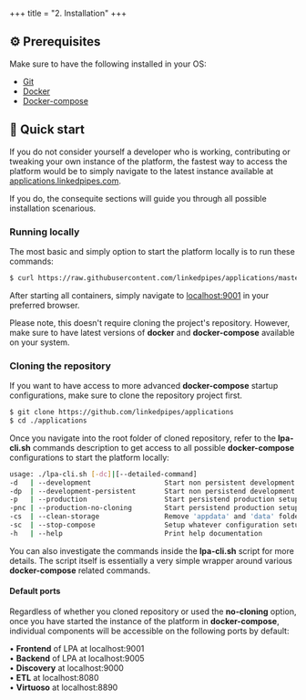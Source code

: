 +++
title = "2. Installation"
+++

## ⚙️ Prerequisites

Make sure to have the following installed in your OS:

- [Git](https://git-scm.com) </br>
- [Docker](https://www.docker.com) </br>
- [Docker-compose](https://docs.docker.com/compose/install/) </br>

## 🚀 Quick start

If you do not consider yourself a developer who is working, contributing or tweaking
your own instance of the platform, the fastest way to access the platform would be to simply
navigate to the latest instance available at [applications.linkedpipes.com](https://applications.linkedpipes.com).

If you do, the consequite sections will guide you through all possible installation scenarious.

### Running locally

The most basic and simply option to start the platform locally is to run these commands:

```bash
$ curl https://raw.githubusercontent.com/linkedpipes/applications/master/lpa-cli.sh -o lpa-cli.sh && ./lpa-cli.sh --production-no-cloning
```

After starting all containers, simply navigate to [localhost:9001](http://localhost:9001) in your preferred browser.

Please note, this doesn't require cloning the project's repository.
However, make sure to have latest versions of **docker** and **docker-compose** available on your system.

### Cloning the repository

If you want to have access to more advanced **docker-compose** startup configurations, make sure to clone the repository project first.

```bash
$ git clone https://github.com/linkedpipes/applications
$ cd ./applications
```

Once you navigate into the root folder of cloned repository, refer to the **lpa-cli.sh** commands description to get access to all possible
**docker-compose** configurations to start the platform locally:

```bash
usage: ./lpa-cli.sh [-dc]|[--detailed-command]
-d   | --development                  Start non persistent development setup (assumes repository is already cloned)
-dp  | --development-persistent       Start non persistend development setup (assumes repository is already cloned)
-p   | --production                   Start persistend production setup (assumes repository is already cloned)
-pnc | --production-no-cloning        Start persistend production setup [NO CLONING REQUIRED ;-)]
-cs  | --clean-storage                Remove 'appdata' and 'data' folders with database data and etc
-sc  | --stop-compose                 Setup whatever configuration setup is currently running
-h   | --help                         Print help documentation
```

You can also investigate the commands inside the **lpa-cli.sh** script for more details. The script itself is essentially a very simple wrapper around various
**docker-compose** related commands.

#### Default ports

Regardless of whether you cloned repository or used the **no-cloning** option, once you have started the instance of the platform in
**docker-compose**, individual components will be accessible on the following ports by default:

• **Frontend** of LPA at localhost:9001 <br />
• **Backend** of LPA at localhost:9005 <br />
• **Discovery** at localhost:9000 <br />
• **ETL** at localhost:8080 <br />
• **Virtuoso** at localhost:8890
